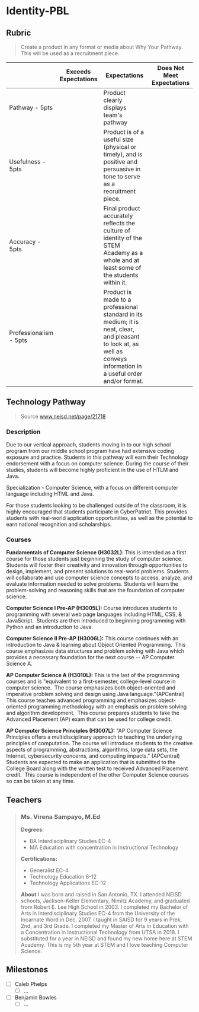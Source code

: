 # Identity-PBL

## Rubric

> Create a product in any format or media about Why Your Pathway. This will be used as a recruitment piece.

|                        | Exceeds Expectations | Expectations                                                                                                                                                          | Does Not Meet Expectations |
| ---------------------- | -------------------- | --------------------------------------------------------------------------------------------------------------------------------------------------------------------- | -------------------------- |
| Pathway - 5pts         |                      | Product clearly displays team's pathway                                                                                                                               |                            |
| Usefulness - 5pts      |                      | Product is of a useful size (physical or timely), and is positive and persuasive in tone to serve as a recruitment piece.                                             |                            |
| Accuracy - 5pts        |                      | Final product accurately reflects the culture of identity of the STEM Academy as a whole and at least some of the students within it.                                 |                            |
| Professionalism - 5pts |                      | Product is made to a professional standard in its medium; it is neat, clear, and pleasant to look at, as well as conveys information in a useful order and/or format. |                            |

## Technology Pathway

> Source www.neisd.net/page/21718

### Description

Due to our vertical approach, students moving in to our high school program from our middle school program have had extensive coding exposure and practice. Students in this pathway will earn their Technology endorsement with a focus on computer science. During the course of their studies, students will become highly proficient in the use of HTLM and Java.

Specialization - Computer Science, with a focus on different computer language including HTML and Java.

For those students looking to be challenged outside of the classroom, it is highly encouraged that students participate in CyberPatriot. This provides students with real-world application opportunities, as well as the potential to earn national recognition and scholarships.

### Courses

**Fundamentals of Computer Science (H3032L)**: This is intended as a first course for those students just beginning the study of computer science. Students will foster their creativity and innovation through opportunities to design, implement, and present solutions to real-world problems. Students will collaborate and use computer science concepts to access, analyze, and evaluate information needed to solve problems. Students will learn the problem-solving and reasoning skills that are the foundation of computer science.

**Computer Science I Pre-AP (H3005L):** Course introduces students to programming with several web page languages including HTML, CSS, & JavaScript.  Students are then introduced to beginning programming with Python and an introduction to Java.

**Computer Science II Pre-AP (H3006L):** This course continues with an introduction to Java & learning about Object Oriented Programming.  This course emphasizes data structures and problem solving with Java which provides a necessary foundation for the next course -- AP Computer Science A.

**AP Computer Science A (H3010L):** This is the last of the programming courses and is "equivalent to a first-semester, college-level course in computer science.  The course emphasizes both object-oriented and imperative problem solving and design using Java language."(APCentral) This course teaches advanced programming and emphasizes object-oriented programming methodology with an emphasis on problem solving and algorithm development.  This course prepares students to take the Advanced Placement (AP) exam that can be used for college credit.

**AP Computer Science Principles (H3007L):** "AP Computer Science Principles offers a multidisciplinary approach to teaching the underlying principles of computation. The course will introduce students to the creative aspects of programming, abstractions, algorithms, large data sets, the Internet, cybersecurity concerns, and computing impacts." (APCentral) Students are expected to make an application that is submitted to the College Board along with the written test to received Advanced Placement credit.  This course is independent of the other Computer Science courses so can be taken at any time.

## Teachers

> ### Ms. Virena Sampayo, M.Ed
>
> **Degrees:**
>
> * BA Interdisciplinary Studies EC-4
> * MA Education with concentration in Instructional Technology
>
> **Certifications:**
>
> * Generalist EC-4
> * Technology Education 6-12
> * Technology Applications EC-12
>
> **About**
> I was born and raised in San Antonio, TX.  I attended NEISD schools, Jackson-Keller Elementary, Nimitz Academy, and graduated from Robert E. Lee High School in 2003.  I completed my Bachelor of Arts in Interdisciplinary Studies EC-4 from the University of the Incarnate Word in Dec. 2007. I taught in SAISD for 9 years in Prek, 2nd, and 3rd Grade.  I completed my Master of Arts in Education with a Concentration in Instructional Technology from UTSA in 2018. I substituted for a year in NEISD and found my new home here at STEM Academy.  This is my 5th year at STEM and I love teaching Computer Science.

## Milestones

* [ ] Caleb Phelps
  * [ ] ...
* [ ] Benjamin Bowles
  * [ ] ...
